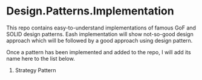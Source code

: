 # Design.Patterns.Implementation
This repo contains easy-to-understand implementations of famous GoF and SOLID design patterns. Eash implementation will show not-so-good design approach which will be followed by a good approach using design pattern. 

Once a pattern has been implemented and added to the repo, I will add its name here to the list below.

1. Strategy Pattern

